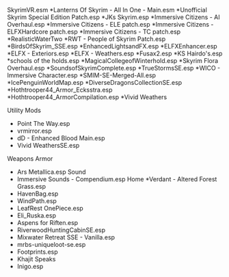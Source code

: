 SkyrimVR.esm
*Lanterns Of Skyrim - All In One - Main.esm
*Unofficial Skyrim Special Edition Patch.esp
*JKs Skyrim.esp
*Immersive Citizens - AI Overhaul.esp
*Immersive Citizens - ELE patch.esp
*Immersive Citizens - ELFXHardcore patch.esp
*Immersive Citizens - TC patch.esp
*RealisticWaterTwo 
*RWT - People of Skyrim Patch.esp
*BirdsOfSkyrim_SSE.esp
*EnhancedLightsandFX.esp
*ELFXEnhancer.esp
*ELFX - Exteriors.esp
*ELFX - Weathers.esp
*Fusax2.esp
*KS Hairdo's.esp
*schools of the holds.esp
*MagicalCollegeofWinterhold.esp
*Skyrim Flora Overhaul.esp
*SoundsofSkyrimComplete.esp 
*TrueStormsSE.esp 
*WICO - Immersive Character.esp 
*SMIM-SE-Merged-All.esp
*IcePenguinWorldMap.esp
*DiverseDragonsCollectionSE.esp 
*Hothtrooper44_Armor_Ecksstra.esp
*Hothtrooper44_ArmorCompilation.esp 
*Vivid Weathers 

Utility Mods
* Point The Way.esp
* vrmirror.esp
* dD - Enhanced Blood Main.esp
* Vivid WeathersSE.esp 

Weapons Armor
* Ars Metallica.esp
Sound 
* Immersive Sounds - Compendium.esp
Home
*Verdant - Altered Forest Grass.esp
* HavenBag.esp
* WindPath.esp
* LeafRest OnePiece.esp
* Eli_Ruska.esp
* Aspens for Riften.esp
* RiverwoodHuntingCabinSE.esp
* Mixwater Retreat SSE - Vanilla.esp
* mrbs-uniqueloot-se.esp
* Footprints.esp
* Khajit Speaks
* Inigo.esp
